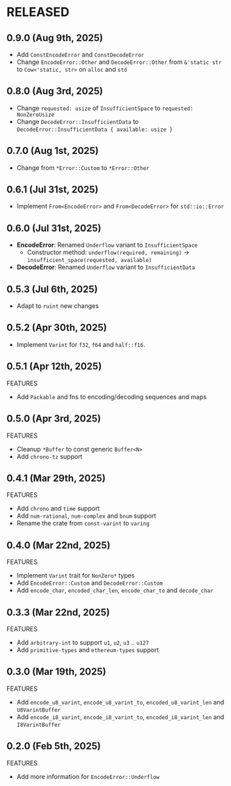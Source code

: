 # RELEASED

## 0.9.0 (Aug 9th, 2025)

- Add `ConstEncodeError` and `ConstDecodeError`
- Change `EncodeError::Other` and `DecodeError::Other` from `&'static str` to `Cow<'static, str>` on `alloc` and `std`

## 0.8.0 (Aug 3rd, 2025)

- Change `requested: usize` of `InsufficientSpace` to `requested: NonZeroUsize`
- Change `DecodeError::InsufficientData` to `DecodeError::InsufficientData { available: usize }`

## 0.7.0 (Aug 1st, 2025)

- Change from `*Error::Custom` to `*Error::Other`

## 0.6.1 (Jul 31st, 2025)

- Implement `From<EncodeError>` and `From<DecodeError>` for `std::io::Error`

## 0.6.0 (Jul 31st, 2025)

- **EncodeError**: Renamed `Underflow` variant to `InsufficientSpace`
  - Constructor method: `underflow(required, remaining)` → `insufficient_space(requested, available)`
- **DecodeError**: Renamed `Underflow` variant to `InsufficientData`

## 0.5.3 (Jul 6th, 2025)

- Adapt to `ruint` new changes

## 0.5.2 (Apr 30th, 2025)

- Implement `Varint` for `f32`, `f64` and `half::f16`.

## 0.5.1 (Apr 12th, 2025)

FEATURES

- Add `Packable` and fns to encoding/decoding sequences and maps

## 0.5.0 (Apr 3rd, 2025)

FEATURES

- Cleanup `*Buffer` to const generic `Buffer<N>`
- Add `chrono-tz` support

## 0.4.1 (Mar 29th, 2025)

FEATURES

- Add `chrono` and `time` support
- Add `num-rational`, `num-complex` and `bnum` support
- Rename the crate from `const-varint` to `varing`

## 0.4.0 (Mar 22nd, 2025)

FEATURES

- Implement `Varint` trait for `NonZero*` types
- Add `EncodeError::Custom` and `DecodeError::Custom`
- Add `encode_char`, `encoded_char_len`, `encode_char_to` and `decode_char`

## 0.3.3 (Mar 22nd, 2025)

FEATURES

- Add `arbitrary-int` to support `u1`, `u2`, `u3` .. `u127`
- Add `primitive-types` and `ethereum-types` support

## 0.3.0 (Mar 19th, 2025)

FEATURES

- Add `encode_u8_varint`, `encode_u8_varint_to`, `encoded_u8_varint_len` and `U8VarintBuffer`
- Add `encode_i8_varint`, `encode_i8_varint_to`, `encoded_i8_varint_len` and `I8VarintBuffer`

## 0.2.0 (Feb 5th, 2025)

FEATURES

- Add more information for `EncodeError::Underflow`
